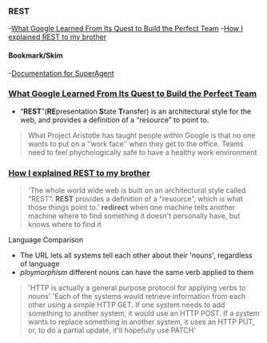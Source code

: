 ### REST
-[What Google Learned From Its Quest to Build the Perfect Team](https://www.google.com/amp/mobile.nytimes.com/2016/02/28/magazine/what-google-learned-from-its-quest-to-build-the-perfect-team.amp.html)
-[How I explained REST to my brother](https://gist.github.com/brookr/5977550)

#### Bookmark/Skim
-[Documentation for SuperAgent](https://visionmedia.github.io/superagent/)

### [What Google Learned From Its Quest to Build the Perfect Team](https://www.google.com/amp/mobile.nytimes.com/2016/02/28/magazine/what-google-learned-from-its-quest-to-build-the-perfect-team.amp.html)
- “**REST**”(**RE**presentation **S**tate **T**ransfer) is an architectural style for the web, and provides a definition of a “resource” to point to.
>What Project Aristotle has taught people within Google is that no one wants to put on a ‘‘work face’’ when they get to the office.
Teams need to feel phychologically safe to have a healthy work environment

### [How I explained REST to my brother](https://gist.github.com/brookr/5977550)
>'The whole world wide web is built on an architectural style called “REST”. **REST** provides a definition of a “resource”, which is what those things point to.'
**redirect** when one machine tells another machine where to find something it doesn't personally have, but knows where to find it <br>

Language Comparison
- The URL lets all systems tell each other about their 'nouns', regardless of language
- *ploymorphism* different nouns can have the same verb applied to them <br>

>'HTTP is actually a general purpose protocol for applying verbs to nouns'
>'Each of the systems would retrieve information from each other using a simple HTTP GET. If one system needs to add something to another system, it would use an HTTP POST. If a system wants to replace something in another system, it uses an HTTP PUT, or, to do a partial update, it'll hopefully use PATCH'